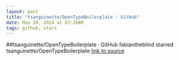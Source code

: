 ```yaml
---
layout: post
title: "tsanguinette/OpenTypeBoilerplate · GitHub"
date: May 20, 2014 at 07:20AM
tags: github, stars
---
```

##tsanguinette/OpenTypeBoilerplate · GitHub
fabiantheblind starred tsanguinette/OpenTypeBoilerplate
[link to source](http://ift.tt/1tdlA1G) 
